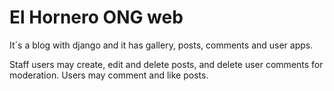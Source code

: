 # El Hornero ONG web
It´s a blog with django and it has gallery, posts, comments and user apps.

Staff users may create, edit and delete posts, and delete user comments for moderation.
Users may comment and like posts.
